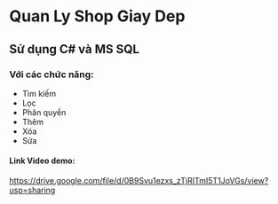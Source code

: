 # Quan Ly Shop Giay Dep
## Sử dụng C# và MS SQL
### Với các chức năng:
 <ul>
  <li>Tìm kiếm</li>
  <li>Lọc</li>
  <li>Phân quyền</li>
  <li>Thêm</li>
  <li>Xóa</li>
  <li>Sửa</li>
  </ul>

#### Link Video demo:
https://drive.google.com/file/d/0B9Svu1ezxs_zTjRITmI5T1JoVGs/view?usp=sharing
